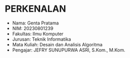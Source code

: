 # PERKENALAN
- Nama: Genta Pratama
- NIM: 20230801239
- Fakultas: Ilmu Komputer
- Jurusan: Teknik Informatika
- Mata Kuliah: Desain dan Analisis Algoritma
- Pengajar: JEFRY SUNUPURWA ASRI, S.Kom., M.Kom.